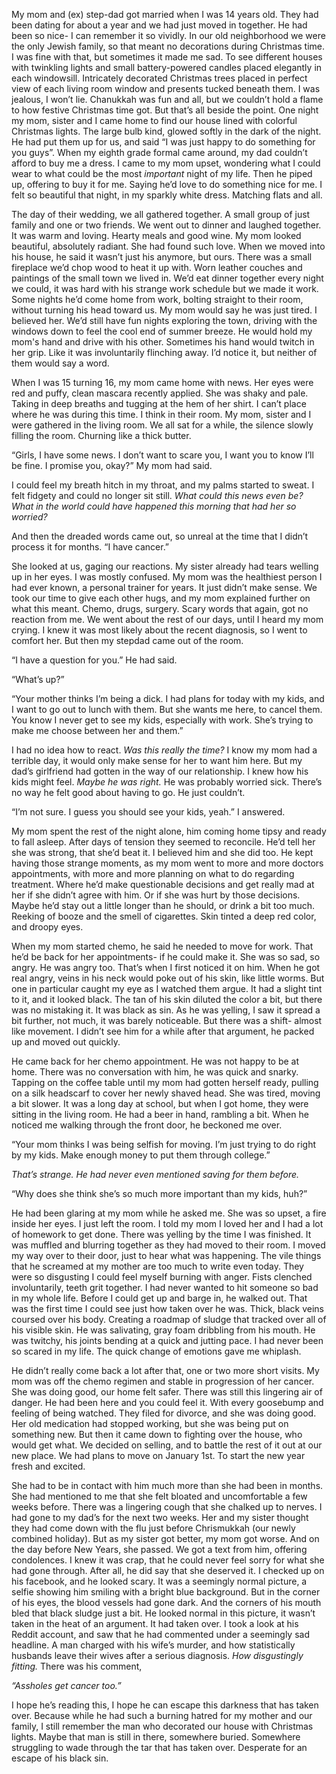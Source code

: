 My mom and (ex) step-dad got married when I was 14 years old. They had been dating for about a year and we had just moved in together. He had been so nice- I can remember it so vividly. In our old neighborhood we were the only Jewish family, so that meant no decorations during Christmas time. I was fine with that, but sometimes it made me sad. To see different houses with twinkling lights and small battery-powered candles placed elegantly in each windowsill. Intricately decorated Christmas trees placed in perfect view of each living room window and presents tucked beneath them. I was jealous, I won’t lie. Chanukkah was fun and all, but we couldn’t hold a flame to how festive Christmas time got. But that’s all beside the point. One night my mom, sister and I came home to find our house lined with colorful Christmas lights. The large bulb kind, glowed softly in the dark of the night. He had put them up for us, and said “I was just happy to do something for you guys”. When my eighth grade formal came around, my dad couldn’t afford to buy me a dress. I came to my mom upset, wondering what I could wear to what could be the most *important* night of my life. Then he piped up, offering to buy it for me. Saying he’d love to do something nice for me. I felt so beautiful that night, in my sparkly white dress. Matching flats and all.

The day of their wedding, we all gathered together. A small group of just family and one or two friends. We went out to dinner and laughed together. It was warm and loving. Hearty meals and good wine. My mom looked beautiful, absolutely radiant. She had found such love. When we moved into his house, he said it wasn’t just his anymore, but ours. There was a small fireplace we’d chop wood to heat it up with. Worn leather couches and paintings of the small town we lived in. We’d eat dinner together every night we could, it was hard with his strange work schedule but we made it work. Some nights he’d come home from work, bolting straight to their room, without turning his head toward us. My mom would say he was just tired. I believed her. We’d still have fun nights exploring the town, driving with the windows down to feel the cool end of summer breeze. He would hold my mom's hand and drive with his other. Sometimes his hand would twitch in her grip. Like it was involuntarily flinching away. I’d notice it, but neither of them would say a word.

When I was 15 turning 16, my mom came home with news. Her eyes were red and puffy, clean mascara recently applied. She was shaky and pale. Taking in deep breaths and tugging at the hem of her shirt. I can’t place where he was during this time. I think in their room. My mom, sister and I were gathered in the living room. We all sat for a while, the silence slowly filling the room. Churning like a thick butter.

“Girls, I have some news. I don’t want to scare you, I want you to know I’ll be fine. I promise you, okay?” My mom had said.

I could feel my breath hitch in my throat, and my palms started to sweat. I felt fidgety and could no longer sit still. *What could this news even be? What in the world could have happened this morning that had her so worried?*

And then the dreaded words came out, so unreal at the time that I didn’t process it for months. “I have cancer.”

She looked at us, gaging our reactions. My sister already had tears welling up in her eyes. I was mostly confused. My mom was the healthiest person I had ever known, a personal trainer for years. It just didn’t make sense. We took our time to give each other hugs, and my mom explained further on what this meant. Chemo, drugs, surgery. Scary words that again, got no reaction from me. We went about the rest of our days, until I heard my mom crying. I knew it was most likely about the recent diagnosis, so I went to comfort her. But then my stepdad came out of the room.

“I have a question for you.” He had said.

“What’s up?”

“Your mother thinks I’m being a dick. I had plans for today with my kids, and I want to go out to lunch with them. But she wants me here, to cancel them. You know I never get to see my kids, especially with work. She’s trying to make me choose between her and them.”

I had no idea how to react. *Was this really the time?* I know my mom had a terrible day, it would only make sense for her to want him here. But my dad’s girlfriend had gotten in the way of our relationship. I knew how his kids might feel. *Maybe he was right.* He was probably worried sick. There’s no way he felt good about having to go. He just couldn’t.

“I’m not sure. I guess you should see your kids, yeah.” I answered.

My mom spent the rest of the night alone, him coming home tipsy and ready to fall asleep. After days of tension they seemed to reconcile. He’d tell her she was strong, that she’d beat it. I believed him and she did too. He kept having those strange moments, as my mom went to more and more doctors appointments, with more and more planning on what to do regarding treatment. Where he’d make questionable decisions and get really mad at her if she didn’t agree with him. Or if she was hurt by those decisions. Maybe he’d stay out a little longer than he should, or drink a bit too much. Reeking of booze and the smell of cigarettes. Skin tinted a deep red color, and droopy eyes.

When my mom started chemo, he said he needed to move for work. That he’d be back for her appointments- if he could make it. She was so sad, so angry. He was angry too. That’s when I first noticed it on him. When he got real angry, veins in his neck would poke out of his skin, like little worms. But one in particular caught my eye as I watched them argue. It had a slight tint to it, and it looked black. The tan of his skin diluted the color a bit, but there was no mistaking it. It was black as sin. As he was yelling, I saw it spread a bit further, not much, it was barely noticeable. But there was a shift- almost like movement. I didn’t see him for a while after that argument, he packed up and moved out quickly.

He came back for her chemo appointment. He was not happy to be at home. There was no conversation with him, he was quick and snarky. Tapping on the coffee table until my mom had gotten herself ready, pulling on a silk headscarf to cover her newly shaved head. She was tired, moving a bit slower. It was a long day at school, but when I got home, they were sitting in the living room. He had a beer in hand, rambling a bit. When he noticed me walking through the front door, he beckoned me over.

“Your mom thinks I was being selfish for moving. I’m just trying to do right by my kids. Make enough money to put them through college.”

*That’s strange. He had never even mentioned saving for them before.*

“Why does she think she’s so much more important than my kids, huh?”

He had been glaring at my mom while he asked me. She was so upset, a fire inside her eyes. I just left the room. I told my mom I loved her and I had a lot of homework to get done. There was yelling by the time I was finished. It was muffled and blurring together as they had moved to their room. I moved my way over to their door, just to hear what was happening. The vile things that he screamed at my mother are too much to write even today. They were so disgusting I could feel myself burning with anger. Fists clenched involuntarily, teeth grit together. I had never wanted to hit someone so bad in my whole life. Before I could get up and barge in, he walked out. That was the first time I could see just how taken over he was. Thick, black veins coursed over his body. Creating a roadmap of sludge that tracked over all of his visible skin. He was salivating, gray foam dribbling from his mouth. He was twitchy, his joints bending at a quick and jutting pace. I had never been so scared in my life. The quick change of emotions gave me whiplash.

He didn’t really come back a lot after that, one or two more short visits. My mom was off the chemo regimen and stable in progression of her cancer. She was doing good, our home felt safer. There was still this lingering air of danger. He had been here and you could feel it. With every goosebump and feeling of being watched. They filed for divorce, and she was doing good. Her old medication had stopped working, but she was being put on something new. But then it came down to fighting over the house, who would get what. We decided on selling, and to battle the rest of it out at our new place. We had plans to move on January 1st. To start the new year fresh and excited.

She had to be in contact with him much more than she had been in months. She had mentioned to me that she felt bloated and uncomfortable a few weeks before. There was a lingering cough that she chalked up to nerves. I had gone to my dad’s for the next two weeks. Her and my sister thought they had come down with the flu just before Chrismukkah (our newly combined holiday). But as my sister got better, my mom got worse. And on the day before New Years, she passed. We got a text from him, offering condolences. I knew it was crap, that he could never feel sorry for what she had gone through. After all, he did say that she deserved it. I checked up on his facebook, and he looked scary. It was a seemingly normal picture, a selfie showing him smiling with a bright blue background. But in the corner of his eyes, the blood vessels had gone dark. And the corners of his mouth bled that black sludge just a bit. He looked normal in this picture, it wasn’t taken in the heat of an argument. It had taken over. I took a look at his Reddit account, and saw that he had commented under a seemingly sad headline. A man charged with his wife’s murder, and how statistically husbands leave their wives after a serious diagnosis. *How disgustingly fitting.* There was his comment,

*“Assholes get cancer too.”*

I hope he’s reading this, I hope he can escape this darkness that has taken over. Because while he had such a burning hatred for my mother and our family, I still remember the man who decorated our house with Christmas lights. Maybe that man is still in there, somewhere buried. Somewhere struggling to wade through the tar that has taken over. Desperate for an escape of his black sin.